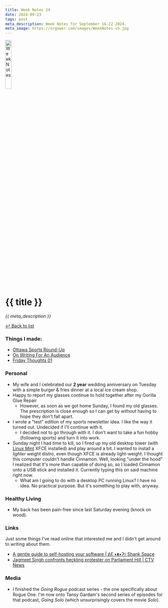 ```yaml
---
title: Week Notes 24
date: 2024-09-23
tags: post
meta_description: Week Notes for September 16-22 2024.
meta_image: https://srgower.com/images/WeekNotes-v5.jpg
---
```


<img src="/images/WeekNotes-v5.jpg" width="20%" height="20%" alt="Week Notes" />

# {{ title }}

*{{ meta_description }}*

[↩ Back to list](/weeknotes/)

### Things I made:

- [Ottawa Sports Round-Up](https://lwgrs.bearblog.dev/ottawa-sports/) 
- [On Writing For An Audience](https://lwgrs.bearblog.dev/writing-audience/) 
- [Friday Thoughts 01](https://lwgrs.bearblog.dev/friday-thoughts-01/)


### Personal

- My wife and I celebrated our **2 year** wedding anniversary on Tuesday with a simple burger & fries dinner at a local ice cream shop.
- Happy to report my glasses continue to hold together after my Gorilla Glue Repair 
  - However, as soon as we got home Sunday, I found my old glasses. The prescription is close enough so I can get by without having to hope they don't fall apart.
- I wrote a "test" edition of my sports newsletter idea. I like the way it turned out. Undecided if I'll continue with it. 
  - I decided not to go through with it. I don't want to take a fun hobby (following sports) and turn it into work.
- Sunday night I had time to kill, so I fired up my old desktop tower (with [Linux Mint](https://linuxmint.com) XFCE installed) and play around a bit. I wanted to install a *lighter* weight distro, even though XFCE is already light-weight. I thought this computer couldn't handle Cinnamon. Well, looking "under the hood" I realized that it's more than capable of doing so, so I loaded Cinnamon onto a USB stick and installed it. Currently typing this on said machine right now. 
  - What am I going to do with a desktop PC running Linux? I have no idea. No practical purpose. But it's something to play with, anyway.

### Healthy Living

- My back has been pain-free since last Saturday evening (knock on wood). 

### Links 

Just some things I've read online that interested me and I didn't get around to writing about them.

- [A gentle guide to self-hosting your software | ᕕʕ •ᴥ•ʔ୨ Shank Space](https://knhash.in/gentle-guide-to-self-hosting/)  
- [Jagmeet Singh confronts heckling protester on Parliament Hill | CTV News](https://www.ctvnews.ca/politics/say-it-to-my-face-singh-confronts-heckling-protester-on-parliament-hill-1.7041514) 

### Media

- I finished the *Going Rogue* podcast series - the one specifically about Rogue One. I'm now onto Tansy Gardam's second series of episodes for that podcast, *Going Solo* (which unsurprisingly covers the movie *Solo*).

